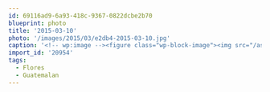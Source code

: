 ```yaml
---
id: 69116ad9-6a93-418c-9367-0822dcbe2b70
blueprint: photo
title: '2015-03-10'
photo: '/images/2015/03/e2db4-2015-03-10.jpg'
caption: '<!-- wp:image --><figure class="wp-block-image"><img src="/assets/images/2015/03/e2db4-2015-03-10.jpg" /></figure><!-- /wp:image --><!-- wp:paragraph --><p>Throwback to #Guatemalan sunsets. #Flores</p><!-- /wp:paragraph -->'
import_id: '20954'
tags:
  - Flores
  - Guatemalan
---
```

